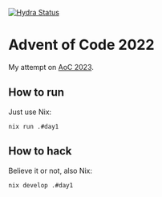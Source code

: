 [![Hydra Status](https://img.shields.io/endpoint?url=https://hydra.m7.rs/job/aoc2023/main/x86_64-linux.default/shield)](https://hydra.m7.rs/jobset/aoc2023/main#tabs-jobs)

# Advent of Code 2022

My attempt on [AoC 2023](https://adventofcode.com/2023).

## How to run

Just use Nix:

```
nix run .#day1
```

## How to hack

Believe it or not, also Nix:

```
nix develop .#day1
```
